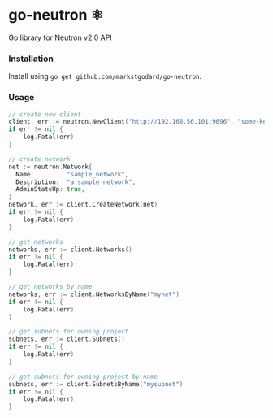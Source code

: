 # go-neutron ⚛

Go library for Neutron v2.0 API

### Installation

Install using `go get github.com/markstgodard/go-neutron`.


### Usage

```go
// create new client
client, err := neutron.NewClient("http://192.168.56.101:9696", "some-keystone-token")
if err != nil {
    log.Fatal(err)
}

// create network
net := neutron.Network{
  Name:         "sample_network",
  Description:  "a sample network",
  AdminStateUp: true,
}
network, err := client.CreateNetwork(net)
if err != nil {
    log.Fatal(err)
}

// get networks
networks, err := client.Networks()
if err != nil {
    log.Fatal(err)
}

// get networks by name
networks, err := client.NetworksByName("mynet")
if err != nil {
    log.Fatal(err)
}

// get subnets for owning project
subnets, err := client.Subnets()
if err != nil {
    log.Fatal(err)
}

// get subnets for owning project by name
subnets, err := client.SubnetsByName("mysubnet")
if err != nil {
    log.Fatal(err)
}
```
